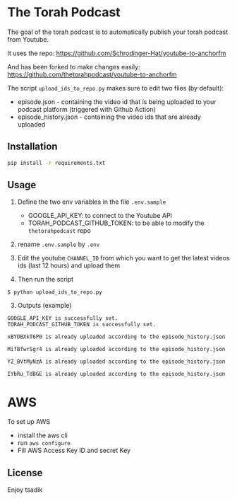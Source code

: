 # The Torah Podcast

The goal of the torah podcast is to automatically publish your torah podcast from Youtube.

It uses the repo: https://github.com/Schrodinger-Hat/youtube-to-anchorfm

And has been forked to make changes easily: https://github.com/thetorahpodcast/youtube-to-anchorfm

The script `upload_ids_to_repo.py` makes sure to edit two files (by default): 
- episode.json - containing the video id that is being uploaded to your podcast platform (triggered with Github Action)
- episode_history.json - containing the video ids that are already uploaded

## Installation

```bash
pip install -r requirements.txt
```



## Usage

1) Define the two env variables in the file `.env.sample`
    - GOOGLE_API_KEY: to connect to the Youtube API
    - TORAH_PODCAST_GITHUB_TOKEN: to be able to modify the `thetorahpodcast` repo

2) rename `.env.sample` by `.env`

3) Edit the youtube `CHANNEL_ID` from which you want to get the latest videos ids (last 12 hours) and upload them

4) Then run the script
```shell
$ python upload_ids_to_repo.py
```

3) Outputs (example)
```shell
GOOGLE_API_KEY is successfully set.
TORAH_PODCAST_GITHUB_TOKEN is successfully set.

xBYDBXkT6P0 is already uploaded according to the episode_history.json

MifBfwrSgr4 is already uploaded according to the episode_history.json

YZ_BVtMyNzA is already uploaded according to the episode_history.json

IYbRu_TdBGE is already uploaded according to the episode_history.json
```



# AWS

To set up AWS

- install the aws cli 
- run `aws configure` 
- Fill AWS Access Key ID and secret Key
## License
Enjoy tsadik

